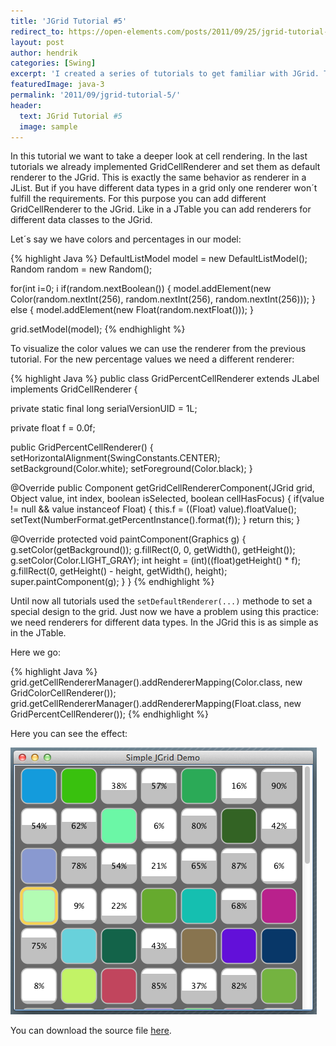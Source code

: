 ```yaml
---
title: 'JGrid Tutorial #5'
redirect_to: https://open-elements.com/posts/2011/09/25/jgrid-tutorial-5/
layout: post
author: hendrik
categories: [Swing]
excerpt: 'I created a series of tutorials to get familiar with JGrid. This is the fifth out of five tutorials.'
featuredImage: java-3
permalink: '2011/09/jgrid-tutorial-5/'
header:
  text: JGrid Tutorial #5
  image: sample
---
```

In this tutorial we want to take a deeper look at cell rendering. In the last tutorials we already implemented GridCellRenderer and set them as default renderer to the JGrid. This is exactly the same behavior as renderer in a JList. But if you have different data types in a grid only one renderer won´t fulfill the requirements. For this purpose you can add different GridCellRenderer to the JGrid. Like in a JTable you can add renderers for different data classes to the JGrid.

Let´s say we have colors and percentages in our model:

{% highlight Java %}
DefaultListModel model = new DefaultListModel();
Random random = new Random();

for(int i=0; i if(random.nextBoolean()) {
  model.addElement(new Color(random.nextInt(256), random.nextInt(256), random.nextInt(256)));
} else {
  model.addElement(new Float(random.nextFloat()));
}

grid.setModel(model);
{% endhighlight %}

To visualize the color values we can use the renderer from the previous tutorial. For the new percentage values we need a different renderer:

{% highlight Java %}
public class GridPercentCellRenderer extends JLabel implements GridCellRenderer {

  private static final long serialVersionUID = 1L;

  private float f = 0.0f;

  public GridPercentCellRenderer() {
    setHorizontalAlignment(SwingConstants.CENTER);
    setBackground(Color.white);
    setForeground(Color.black);
  }

  @Override
  public Component getGridCellRendererComponent(JGrid grid, Object value, int index, boolean isSelected, boolean cellHasFocus) {
    if(value != null &amp;&amp; value instanceof Float) {
      this.f = ((Float) value).floatValue();
      setText(NumberFormat.getPercentInstance().format(f));
    }
    return this;
  }
  
  @Override
  protected void paintComponent(Graphics g) {
    g.setColor(getBackground());
    g.fillRect(0, 0, getWidth(), getHeight());
    g.setColor(Color.LIGHT_GRAY);
    int height = (int)((float)getHeight() * f);
    g.fillRect(0, getHeight() - height, getWidth(), height);
    super.paintComponent(g);
  }
}
{% endhighlight %}

Until now all tutorials used the `setDefaultRenderer(...)` methode to set a special design to the grid. Just now we have a problem using this practice: we need renderers for different data types. In the JGrid this is as simple as in the JTable.

Here we go:

{% highlight Java %}
grid.getCellRendererManager().addRendererMapping(Color.class, new GridColorCellRenderer());
grid.getCellRendererManager().addRendererMapping(Float.class, new GridPercentCellRenderer());
{% endhighlight %}

Here you can see the effect:

![Tutorial-5](/assets/posts/guigarage-legacy/Tutorial-5.png)

You can download the source file [here](/assets/downloads/jgrid/tutorial5.java).
